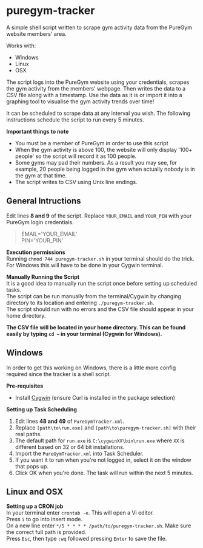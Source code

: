 # puregym-tracker
A simple shell script written to scrape gym activity data from the PureGym website members' area.

Works with:  
* Windows
* Linux
* OSX

The script logs into the PureGym website using your credentials, scrapes the gym activity from the members' webpage. Then writes the data to a CSV file along with a timestamp. Use the data as it is or import it into a graphing tool to visualise the gym activity trends over time!

It can be scheduled to scrape data at any interval you wish. The following instructions schedule the script to run every 5 minutes.

__Important things to note__  
* You must be a member of PureGym in order to use this script
* When the gym activity is above 100, the website will only display '100+ people' so the script will record it as 100 people.
* Some gyms may pad their numbers. As a result you may see, for example, 20 people being logged in the gym when actually nobody is in the gym at that time.
* The script writes to CSV using Unix line endings.

## General Intructions  
Edit lines __8 and 9__ of the script. Replace `YOUR_EMAIL` and `YOUR_PIN` with your PureGym login credentials.
> EMAIL='YOUR_EMAIL'  
> PIN='YOUR_PIN'

__Execution permissions__  
Running `chmod 744 puregym-tracker.sh` in your terminal should do the trick. For Windows this will have to be done in your Cygwin terminal.

__Manually Running the Script__  
It is a good idea to manually run the script once before setting up scheduled tasks.  
The script can be run manually from the terminal/Cygwin by changing directory to its location and entering `./puregym-tracker.sh`.  
The script should run with no errors and the CSV file should appear in your home directory.

__The CSV file will be located in your home directory. This can be found easily by typing `cd ~` in your terminal (Cygwin for Windows).__

## Windows  
In order to get this working on Windows, there is a little more config required since the tracker is a shell script.

__Pre-requisites__  
* Install [Cygwin](https://cygwin.com/install.html) (ensure Curl is installed in the package selection)

__Setting up Task Scheduling__  
1. Edit lines __48 and 49__ of `PureGymTracker.xml`.  
1. Replace `[path\to\run.exe]` and `[path\to\puregym-tracker.sh]` with their real paths.  
1. The default path for `run.exe` is `C:\cygwinXX\bin\run.exe` where `XX` is different based on 32 or 64 bit installations.
1. Import the `PureGymTracker.xml` into Task Scheduler. 
  1. If you want it to run when you're not logged in, select it on the window that pops up.
  1. Click OK when you're done. The task will run within the next 5 minutes.

## Linux and OSX  
__Setting up a CRON job__  
In your terminal enter `crontab -e`. This will open a Vi editor.  
Press `i` to go into insert mode.  
On a new line enter `*/5 * * * * /path/to/puregym-tracker.sh`. Make sure the correct full path is provided.  
Press `Esc`, then type `:wq` followed pressing `Enter` to save the file.  
